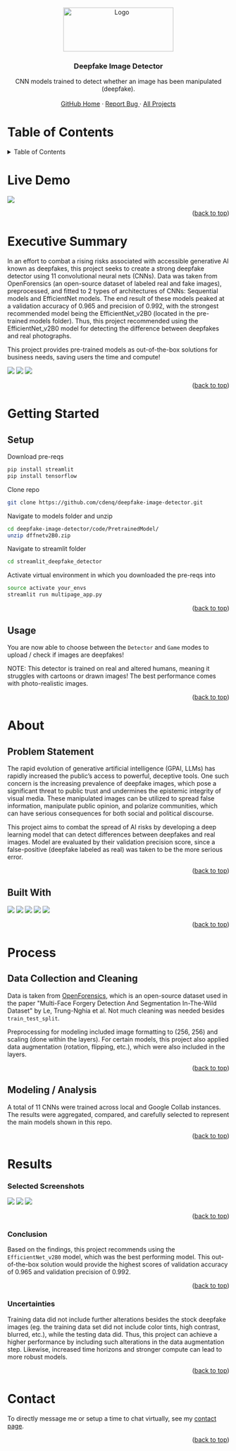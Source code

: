 <!-- Back to top -->
<a name="readme-top"></a>

<!-- PROJECT LOGO -->
<br />
<div align="center">
  <a href="https://github.com/cdenq/sacramento-real-estate-eda">
    <img src="images/assets/project_header_image.jpg" alt="Logo" width="250" height="100">
  </a>

  <h3 align="center">Deepfake Image Detector</h3>

  <p align="center">
    CNN models trained to detect whether an image has been manipulated (deepfake). 
    <br />
    <br />
    <a href="https://github.com/cdenq/">GitHub Home</a>
    ·
    <a href="https://github.com/cdenq/deepfake-image-detector/issues">Report Bug </a>
    ·
    <a href="https://github.com/cdenq/my-directory">All Projects </a>
  </p>
</div>

<!-- Table of Contents -->
# Table of Contents
<details>
  <summary>Table of Contents</summary>
  <ol>
    <li>
      <a href="#live-demo">Live Demo</a>
    </li>
    <li>
      <a href="#exe-sum">Executive Summary</a>
    </li>
    <li>
      <a href="#started">Getting Started</a>
      <ul>
        <li><a href="#started-setup">Setup</a></li>
        <li><a href="#started-usage">Usage</a></li>
      </ul>
    </li>
    <li>
      <a href="#about">About The Project</a>
      <ul>
        <li><a href="#about-ps">Problem Statement</a></li>
        <li><a href="#about-bw">Built With</a></li>
      </ul>
    </li>
    <li>
      <a href="#process">Process</a>
      <ul>
        <li><a href="#process-setup">Data Sourcing, Cleaning</a></li>
        <li><a href="#process-work">Modeling, Analysis</a></li>
      </ul>
    </li>
        <li>
      <a href="#results">Results</a>
      <ul>
        <li><a href="#results-screen">Screenshots</a></li>
        <li><a href="#results-conclusion">Conclusions</a></li>
        <li><a href="#results-uncertain">Uncertanities</a></li>
      </ul>
    </li>
    <li><a href="#contact">Contact</a></li>
  </ol>
</details>

<!-- DEMO -->
<a name="live-demo"></a>
# Live Demo
<img src="images/assets/deepfake.gif">

<p align="right">(<a href="#readme-top">back to top</a>)</p>

<!-- Header -->
<a name="exe-sum"></a>
# Executive Summary

In an effort to combat a rising risks associated with accessible generative AI known as deepfakes, this project seeks to create a strong deepfake detector using 11 convolutional neural nets (CNNs). Data was taken from OpenForensics (an open-source dataset of labeled real and fake images), preprocessed, and fitted to 2 types of architectures of CNNs: Sequential models and EfficientNet models. The end result of these models peaked at a validation accuracy of 0.965 and precision of 0.992, with the strongest recommended model being the EfficientNet_v2B0 (located in the pre-trained models folder). Thus, this project recommended using the EfficientNet_v2B0 model for detecting the difference between deepfakes and real photographs.

This project provides pre-trained models as out-of-the-box solutions for business needs, saving users the time and compute! 

<img src="images/screenshots/image2.jpg">
<img src="images/screenshots/image1.jpg">
<img src="images/screenshots/image0.jpg">

<p align="right">(<a href="#readme-top">back to top</a>)</p>

<!-- ABOUT THE PROJECT -->
<a name="started"></a>
# Getting Started

<a name="started-setup"></a>
## Setup

Download pre-reqs
```sh
pip install streamlit
pip install tensorflow
```
Clone repo
```sh
git clone https://github.com/cdenq/deepfake-image-detector.git 
```
Navigate to models folder and unzip
```sh
cd deepfake-image-detector/code/PretrainedModel/
unzip dffnetv2B0.zip
```
Navigate to streamlit folder
```sh
cd streamlit_deepfake_detector
```
Activate virtual environment in which you downloaded the pre-reqs into
```sh
source activate your_envs
streamlit run multipage_app.py
```
<p align="right">(<a href="#readme-top">back to top</a>)</p>

<a name="started-usage"></a>
## Usage

You are now able to choose between the `Detector` and `Game` modes to upload / check if images are deepfakes!

NOTE: This detector is trained on real and altered humans, meaning it struggles with cartoons or drawn images! The best performance comes with photo-realistic images.

<p align="right">(<a href="#readme-top">back to top</a>)</p>

<!-- ABOUT THE PROJECT -->
<a name="about"></a>
# About

<a name="about-ps"></a>
## Problem Statement

The rapid evolution of generative artificial intelligence (GPAI, LLMs) has rapidly increased the public’s access to powerful, deceptive tools. One such concern is the increasing prevalence of deepfake images, which pose a significant threat to public trust and undermines the epistemic integrity of visual media. These manipulated images can be utilized to spread false information, manipulate public opinion, and polarize communities, which can have serious consequences for both social and political discourse. 

This project aims to combat the spread of AI risks by developing a deep learning model that can detect differences between deepfakes and real images. Model are evaluated by their validation precision score, since a false-positive (deepfake labeled as real) was taken to be the more serious error.

<p align="right">(<a href="#readme-top">back to top</a>)</p>

<a name="about-bw"></a>
## Built With

<img src="https://img.shields.io/badge/Python-FFD43B?style=for-the-badge&logo=python&logoColor=blue">
<img src="https://img.shields.io/badge/scikit_learn-F7931E?style=for-the-badge&logo=scikit-learn&logoColor=white">
<img src="https://img.shields.io/badge/Pandas-2C2D72?style=for-the-badge&logo=pandas&logoColor=white">
<img src="https://img.shields.io/badge/Matplotlib-%23ffffff.svg?style=for-the-badge&logo=Matplotlib&logoColor=black">
<img src="https://img.shields.io/badge/STREAMLIT-1CE783?style=for-the-badge&logo=streamlit&logoColor=white">

<p align="right">(<a href="#readme-top">back to top</a>)</p>

<!-- ABOUT THE PROJECT -->
<a name="process"></a>
# Process

<a name="process-setup"></a>
## Data Collection and Cleaning

Data is taken from [OpenForensics](https://zenodo.org/record/5528418#.ZGaehnbMKHv), which is an open-source dataset used in the paper "Multi-Face Forgery Detection And Segmentation In-The-Wild Dataset" by Le, Trung-Nghia et al. Not much cleaning was needed besides `train_test_split`.

Preprocessing for modeling included image formatting to (256, 256) and scaling (done within the layers). For certain models, this project also applied data augmentation (rotation, flipping, etc.), which were also included in the layers.

<p align="right">(<a href="#readme-top">back to top</a>)</p>

<a name="process-work"></a>
## Modeling / Analysis

A total of 11 CNNs were trained across local and Google Collab instances. The results were aggregated, compared, and carefully selected to represent the main models shown in this repo.

<p align="right">(<a href="#readme-top">back to top</a>)</p>

<!-- CONCLUSIONS -->
<a name="results"></a>
# Results

<a name="results-screen"></a>
### Selected Screenshots
<img src="images/screenshots/v2b0_history.png">
<img src="images/screenshots/loss_acc.png">
<img src="images/screenshots/precision_recall.png">

<p align="right">(<a href="#readme-top">back to top</a>)</p>

<a name="results-conclusion"></a>
### Conclusion

Based on the findings, this project recommends using the `EfficientNet_v2B0` model, which was the best performing model. This out-of-the-box solution would provide the highest scores of validation accuracy of 0.965 and validation precision of 0.992.

<p align="right">(<a href="#readme-top">back to top</a>)</p>

<a name="results-uncertain"></a>
### Uncertainties

Training data did not include further alterations besides the stock deepfake images (eg. the training data set did not include color tints, high contrast, blurred, etc.), while the testing data did. Thus, this project can achieve a higher performance by including such alterations in the data augmentation step. Likewise, increased time horizons and stronger compute can lead to more robust models.

<p align="right">(<a href="#readme-top">back to top</a>)</p>

<!-- CONTACT -->
<a name="contact"></a>
# Contact

To directly message me or setup a time to chat virtually, see my [contact page](https://github.com/cdenq#contact).

<p align="right">(<a href="#readme-top">back to top</a>)</p>
